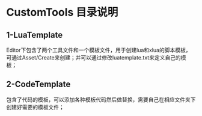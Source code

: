 # CustomTools 目录说明
## 1-LuaTemplate
Editor下包含了两个工具文件和一个模板文件，用于创建lua和xlua的脚本模板，可通过Asset/Create来创建；并可以通过修改luatemplate.txt来定义自己的模板；

## 2-CodeTemplate

包含了代码的模板，可以添加各种模板代码然后做替换，需要自己在相应文件夹下创建好需要的模板文件；